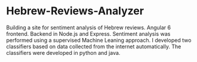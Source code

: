 # Hebrew-Reviews-Analyzer
Building a site for sentiment analysis of Hebrew reviews.  Angular 6 frontend.  Backend in Node.js and Express.  Sentiment analysis was performed using a supervised Machine Leaning approach. I developed two classifiers based on data collected from the internet automatically. The classifiers were developed in python and java.
